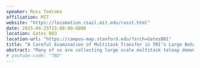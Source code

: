 ```yaml
---
speaker: Russ Tedrake
affiliation: MIT
website: "https://locomotion.csail.mit.edu/russt.html"
date: 2025-04-25T15:00:00-0000
location: Gates B03
location-url: "https://campus-map.stanford.edu/?srch=GatesB01"
title: "A Careful Examination of Multitask Transfer in TRI’s Large Behavior Models for Dexterous Manipulation"
abstract: "Many of us are collecting large scale multitask teleop demonstration data for manipulation, with the belief that it can enable rapidly deploying robots in novel applications and delivering robustness in the "open world". But rigorous evaluation of these models is a bottleneck. In this talk, I'll describe our recent efforts at TRI to quantify some of the key "multitask hypotheses", and some of the tools that we've built in order to make key decisions about data, architecture, and hyperparameters more quickly and with more confidence. And, of course, I’ll bring some cool robot videos."
# youtube-code: "TBD"
---
```

